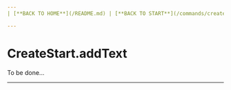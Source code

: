 ```yaml
---
| [**BACK TO HOME**](/README.md) | [**BACK TO START**](/commands/createStart/README.md) |

---
```

# CreateStart.addText
To be done...

---